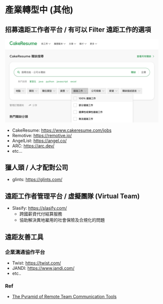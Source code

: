 # 產業轉型中 (其他)

## 招募遠距工作者平台 / 有可以 Filter 遠距工作的選項

![cake resume](https://github.com/alincode/2020-remote-year/raw/master/assets/cake-resume.png)

- CakeResume: <https://www.cakeresume.com/jobs>
- Remotive: <https://remotive.io/>
- AngelList: <https://angel.co/>
- ARC: <https://arc.dev/>
- etc...

## 獵人頭 / 人才配對公司

- glints: <https://glints.com/>

## 遠距工作者管理平台 / 虛擬團隊 (Virtual Team)

- Slasify: <https://slasify.com/>
  - 跨國薪資代付結算服務
  - 協助解決異地雇用的社會保險及合規化的問題

## 遠距友善工具

### 企業溝通協作平台

- Twist: <https://twist.com/>
- JANDI: <https://www.jandi.com/>
- etc..

### Ref

- [The Pyramid of Remote Team Communication Tools](https://blog.doist.com/remote-team-communication-tools/)
